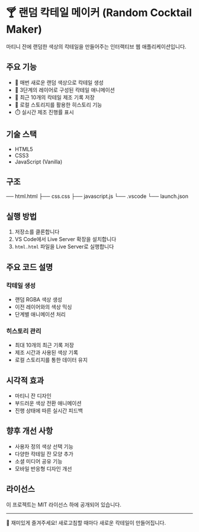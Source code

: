 # 🍸 랜덤 칵테일 메이커 (Random Cocktail Maker)

마티니 잔에 랜덤한 색상의 칵테일을 만들어주는 인터랙티브 웹 애플리케이션입니다.

## 주요 기능

- 🎨 매번 새로운 랜덤 색상으로 칵테일 생성
- 🔄 3단계의 레이어로 구성된 칵테일 애니메이션
- 📝 최근 10개의 칵테일 제조 기록 저장
- 💾 로컬 스토리지를 활용한 히스토리 기능
- ⏱️ 실시간 제조 진행률 표시

## 기술 스택

- HTML5
- CSS3
- JavaScript (Vanilla)

## 구조

── html.html
├── css.css
├── javascript.js
└── .vscode
└── launch.json

## 실행 방법

1. 저장소를 클론합니다
2. VS Code에서 Live Server 확장을 설치합니다
3. `html.html` 파일을 Live Server로 실행합니다

## 주요 코드 설명

### 칵테일 생성

- 랜덤 RGBA 색상 생성
- 이전 레이어와의 색상 믹싱
- 단계별 애니메이션 처리

### 히스토리 관리

- 최대 10개의 최근 기록 저장
- 제조 시간과 사용된 색상 기록
- 로컬 스토리지를 통한 데이터 유지

## 시각적 효과

- 마티니 잔 디자인
- 부드러운 색상 전환 애니메이션
- 진행 상태에 따른 실시간 피드백

## 향후 개선 사항

- 사용자 정의 색상 선택 기능
- 다양한 칵테일 잔 모양 추가
- 소셜 미디어 공유 기능
- 모바일 반응형 디자인 개선

## 라이선스

이 프로젝트는 MIT 라이선스 하에 공개되어 있습니다.

---

🎉 재미있게 즐겨주세요! 새로고침할 때마다 새로운 칵테일이 만들어집니다.
